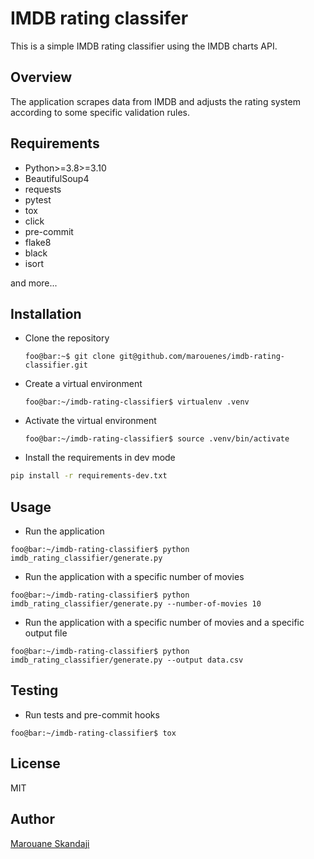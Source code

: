 # IMDB rating classifer

This is a simple IMDB rating classifier using the IMDB charts API.

## Overview

The application scrapes data from IMDB and adjusts the rating system according to some specific validation rules.

## Requirements

- Python>=3.8>=3.10
- BeautifulSoup4
- requests
- pytest
- tox
- click
- pre-commit
- flake8
- black
- isort

and more...

## Installation

- Clone the repository

  ```console
  foo@bar:~$ git clone git@github.com/marouenes/imdb-rating-classifier.git
  ```

- Create a virtual environment

  ```console
  foo@bar:~/imdb-rating-classifier$ virtualenv .venv
  ```

- Activate the virtual environment

  ```console
  foo@bar:~/imdb-rating-classifier$ source .venv/bin/activate
  ```

- Install the requirements in dev mode

```bash
pip install -r requirements-dev.txt
```

## Usage

- Run the application

```console
foo@bar:~/imdb-rating-classifier$ python imdb_rating_classifier/generate.py
```

- Run the application with a specific number of movies

```console
foo@bar:~/imdb-rating-classifier$ python imdb_rating_classifier/generate.py --number-of-movies 10
```

- Run the application with a specific number of movies and a specific output file

```console
foo@bar:~/imdb-rating-classifier$ python imdb_rating_classifier/generate.py --output data.csv
```

## Testing

- Run tests and pre-commit hooks

```console
foo@bar:~/imdb-rating-classifier$ tox
```

## License

MIT

## Author

[Marouane Skandaji](mailto:marouane.skandaji@gmail.com)
